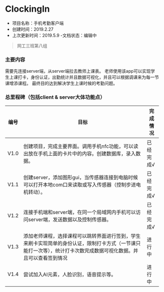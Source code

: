 # ClockingIn
- 项目名称：手机考勤客户端
- 创建时间：2019.2.27
- 上次更新时间：2019.5.9
-文档状态：编辑中

>网工三班第八组

### 主要内容
需要先连接server端，从server端拉去教师上课表。
老师使用该app可以实现学生上课打卡，身份认证，出勤统计并且数据可视化，并且可以根据调课来为每一节课增添课程。
最终目的达到解决学生上课时候的考勤问题。
### 总里程碑（包括client & server大体功能点）

|  编号  |目标|    完成情况    |
|----|----|----|
|V1.0|创建项目，完成主要界面。调用手机nfc功能，可以读出放在手机上面的卡片中的内容。创建数据库，录入数据。|已经完成√|
|V1.1|创建server，添加图形gui，当传感器连接到电脑时候可以打开本地com口来读取或写入传感器（控制步进电机转动）。|已经完成√|
|V1.2|连接手机端和server端，在同一个局域网内手机可以访问server端，发送数据以及控制传感器。|已经完成√|
|V1.3|添加老师课程，选择课程可以跳转界面进行签到，学生来刷卡实现简单的身份认证，限制打卡方式（一节课只能打一次等），统计打卡次数完成数据可视化数据。并且可以查看签到情况|进行中|
|V1.4|尝试加入AI元素，人脸识别，语音提示等。|进行中|


